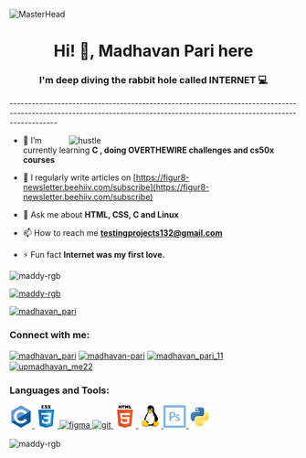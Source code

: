 ![MasterHead](https://previews.123rf.com/images/karpenkoilia/karpenkoilia1806/karpenkoilia180600011/102988806-vector-line-web-concept-for-programming-linear-web-banner-for-coding.jpg)
<h1 align="center">Hi! 👋, Madhavan Pari here</h1>
<h3 align="center">I'm deep diving the rabbit hole called INTERNET 💻</h3>
<p>-------------------------------------------------------------------------------------------------------------------------------------------------------------------------</p>
<img align="right" alt="hustle" width="400" src="https://media.giphy.com/media/ZVik7pBtu9dNS/giphy.gif">

- 🌱 I’m currently learning **C , doing OVERTHEWIRE challenges and cs50x courses**

- 📝 I regularly write articles on [https://figur8-newsletter.beehiiv.com/subscribe](https://figur8-newsletter.beehiiv.com/subscribe)

- 💬 Ask me about **HTML, CSS, C and Linux**

- 📫 How to reach me **testingprojects132@gmail.com**

- ⚡ Fun fact **Internet was my first love.**


<p align="left"> <img src="https://komarev.com/ghpvc/?username=maddy-rgb&label=Profile%20views&color=0e75b6&style=flat" alt="maddy-rgb" /> </p>

<p align="left"> <a href="https://github.com/ryo-ma/github-profile-trophy"><img src="https://github-profile-trophy.vercel.app/?username=maddy-rgb" alt="maddy-rgb" /></a> </p>

<p align="left"> <a href="https://twitter.com/madhavan_pari" target="blank"><img src="https://img.shields.io/twitter/follow/madhavan_pari?logo=twitter&style=for-the-badge" alt="madhavan_pari" /></a> </p>

<h3 align="left">Connect with me:</h3>
<p align="left">
<a href="https://twitter.com/madhavan_pari" target="blank"><img align="center" src="https://raw.githubusercontent.com/rahuldkjain/github-profile-readme-generator/master/src/images/icons/Social/twitter.svg" alt="madhavan_pari" height="30" width="40" /></a>
<a href="https://linkedin.com/in/madhavan-pari" target="blank"><img align="center" src="https://raw.githubusercontent.com/rahuldkjain/github-profile-readme-generator/master/src/images/icons/Social/linked-in-alt.svg" alt="madhavan-pari" height="30" width="40" /></a>
<a href="https://instagram.com/madhavan_pari_11" target="blank"><img align="center" src="https://raw.githubusercontent.com/rahuldkjain/github-profile-readme-generator/master/src/images/icons/Social/instagram.svg" alt="madhavan_pari_11" height="30" width="40" /></a>
<a href="https://www.hackerrank.com/upmadhavan_me22" target="blank"><img align="center" src="https://raw.githubusercontent.com/rahuldkjain/github-profile-readme-generator/master/src/images/icons/Social/hackerrank.svg" alt="upmadhavan_me22" height="30" width="40" /></a>
</p>

<h3 align="left">Languages and Tools:</h3>
<p align="left"> <a href="https://www.cprogramming.com/" target="_blank" rel="noreferrer"> <img src="https://raw.githubusercontent.com/devicons/devicon/master/icons/c/c-original.svg" alt="c" width="40" height="40"/> </a> <a href="https://www.w3schools.com/css/" target="_blank" rel="noreferrer"> <img src="https://raw.githubusercontent.com/devicons/devicon/master/icons/css3/css3-original-wordmark.svg" alt="css3" width="40" height="40"/> </a> <a href="https://www.figma.com/" target="_blank" rel="noreferrer"> <img src="https://www.vectorlogo.zone/logos/figma/figma-icon.svg" alt="figma" width="40" height="40"/> </a> <a href="https://git-scm.com/" target="_blank" rel="noreferrer"> <img src="https://www.vectorlogo.zone/logos/git-scm/git-scm-icon.svg" alt="git" width="40" height="40"/> </a> <a href="https://www.w3.org/html/" target="_blank" rel="noreferrer"> <img src="https://raw.githubusercontent.com/devicons/devicon/master/icons/html5/html5-original-wordmark.svg" alt="html5" width="40" height="40"/> </a> <a href="https://www.linux.org/" target="_blank" rel="noreferrer"> <img src="https://raw.githubusercontent.com/devicons/devicon/master/icons/linux/linux-original.svg" alt="linux" width="40" height="40"/> </a> <a href="https://www.photoshop.com/en" target="_blank" rel="noreferrer"> <img src="https://raw.githubusercontent.com/devicons/devicon/master/icons/photoshop/photoshop-line.svg" alt="photoshop" width="40" height="40"/> </a> <a href="https://www.python.org" target="_blank" rel="noreferrer"> <img src="https://raw.githubusercontent.com/devicons/devicon/master/icons/python/python-original.svg" alt="python" width="40" height="40"/> </a> </p>

<p><img align="center" src="https://github-readme-streak-stats.herokuapp.com/?user=maddy-rgb&" alt="maddy-rgb" /></p>
